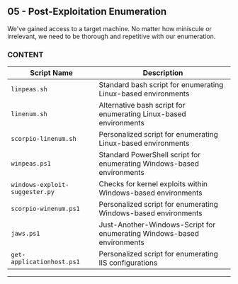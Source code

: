 ## 05 - Post-Exploitation Enumeration
We've gained access to a target machine. No matter how miniscule or irrelevant, we need to be thorough and repetitive with our enumeration.
<br>
### CONTENT
| Script Name | Description |
| --- | --- |
| `linpeas.sh` | Standard bash script for enumerating Linux-based environments |
| `linenum.sh` | Alternative bash script for enumerating Linux-based environments |
| `scorpio-linenum.sh` | Personalized script for enumerating Linux-based environments |
| `winpeas.ps1` | Standard PowerShell script for enumerating Windows-based environments |
| `windows-exploit-suggester.py` | Checks for kernel exploits within Windows-based environments |
| `scorpio-winenum.ps1` | Personalized script for enumerating Windows-based environments |
| `jaws.ps1` | Just-Another-Windows-Script for enumerating Windows-based environments |
| `get-applicationhost.ps1` | Personalized script for enumerating IIS configurations |
---
